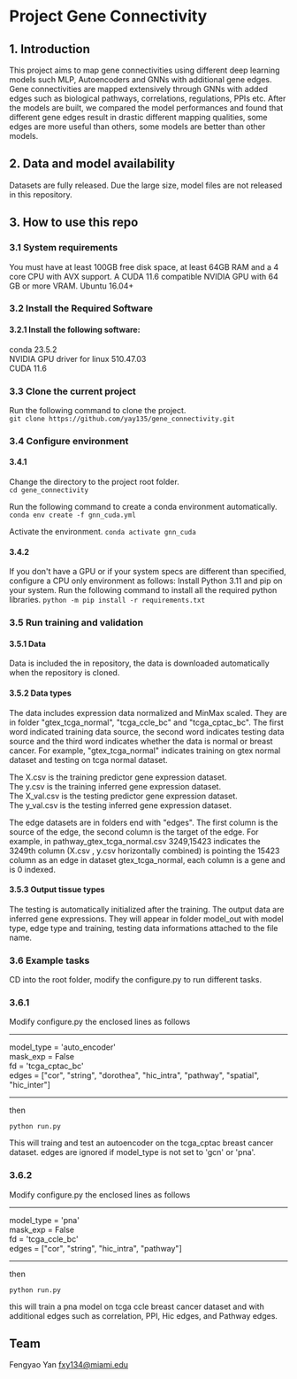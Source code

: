 # Project Gene Connectivity
## 1. Introduction
This project aims to map gene connectivities using different deep learning models such MLP, Autoencoders and GNNs with additional gene edges. Gene connectivities are mapped extensively through GNNs with added edges such as biological pathways, correlations, regulations, PPIs etc. After the models are built, we compared the model performances and found that different gene edges result in drastic different mapping qualities, some edges are more useful than others, some models are better than other models. 

## 2. Data and model availability
Datasets are fully released. Due the large size, model files are not released in this repository.
## 3. How to use this repo
### 3.1 System requirements
You must have at least 100GB free disk space, at least 64GB RAM and a 4 core CPU with AVX support.
A CUDA 11.6 compatible NVIDIA GPU with 64 GB or more VRAM.
Ubuntu 16.04+ 

### 3.2 Install the Required Software
#### 3.2.1 Install the following software:
conda 23.5.2  
NVIDIA GPU driver for linux 510.47.03  
CUDA 11.6  

### 3.3 Clone the current project
Run the following command to clone the project.  
``git clone https://github.com/yay135/gene_connectivity.git``  
### 3.4 Configure environment
#### 3.4.1 
Change the directory to the project root folder.  
``cd gene_connectivity``  

Run the following command to create a conda environment automatically.  
``conda env create -f gnn_cuda.yml``  

Activate the environment.
``conda activate gnn_cuda``
#### 3.4.2
If you don't have a GPU or if your system specs are different than specified, configure a CPU only environment as follows:
Install Python 3.11 and pip on your system.
Run the following command to install all the required python libraries.
``python -m pip install -r requirements.txt``

### 3.5 Run training and validation
#### 3.5.1 Data 
Data is included the in repository, the data is downloaded automatically when the repository is cloned.

#### 3.5.2 Data types
The data includes expression data normalized and MinMax scaled. They are in folder "gtex_tcga_normal", "tcga_ccle_bc" and "tcga_cptac_bc". The first word indicated training data source, the second word indicates testing data source and the third word indicates whether the data is normal or breast cancer. For example, "gtex_tcga_normal" indicates training on gtex normal dataset and testing on tcga normal dataset. 

The X.csv is the training predictor gene expression dataset.  
The y.csv is the training inferred gene expression dataset.  
The X_val.csv is the testing predictor gene expression dataset.  
The y_val.csv is the testing inferred gene expression dataset.  

The edge datasets are in folders end with "edges". The first column is the source of the edge, the second column is the target of the edge. For example, in pathway_gtex_tcga_normal.csv 3249,15423 indicates the 3249th column (X.csv , y.csv horizontally combined) is pointing the 15423 column as an edge in dataset gtex_tcga_normal, each column is a gene and is 0 indexed.

#### 3.5.3 Output tissue types
The testing is automatically initialized after the training. The output data are inferred gene expressions. They will appear in folder model_out with model type, edge type and training, testing data informations attached to the file name.

### 3.6 Example tasks
CD into the root folder, modify the configure.py to run different tasks.
### 3.6.1
Modify configure.py the enclosed lines as follows

**********************************************************
model_type = 'auto_encoder'  
mask_exp = False  
fd = 'tcga_cptac_bc'  
edges = ["cor", "string", "dorothea", "hic_intra", "pathway", "spatial", "hic_inter"]  
************************************************************

then 

``python run.py``

This will traing and test an autoencoder on the tcga_cptac breast cancer dataset. edges are ignored if model_type is not set to 'gcn' or 'pna'.

### 3.6.2
Modify configure.py the enclosed lines as follows

**********************************************************
model_type = 'pna'  
mask_exp = False  
fd = 'tcga_ccle_bc'  
edges = ["cor", "string", "hic_intra", "pathway"]  
************************************************************

then 

``python run.py``

this will train a pna model on tcga ccle breast cancer dataset and with additional edges such as correlation, PPI, Hic edges, and Pathway edges.

## Team
Fengyao Yan fxy134@miami.edu 